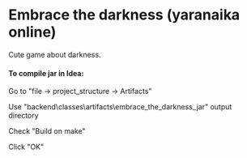 # Embrace the darkness (yaranaika online)

Cute game about darkness.

#### To compile jar in Idea:
 Go to "file -> project_structure -> Artifacts"
 
 Use "backend\classes\artifacts\embrace_the_darkness_jar" output directory
 
 Check "Build on make"
 
 Click "OK"
